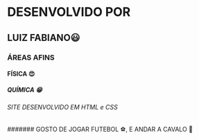 # DESENVOLVIDO POR
## LUIZ FABIANO:smiley:
### ÁREAS AFINS
#### FÍSICA :heart_eyes:
##### QUÍMICA :grin:
###### SITE DESENVOLVIDO EM HTML e CSS
####### GOSTO DE JOGAR FUTEBOL :soccer:, E ANDAR A CAVALO :horse:
